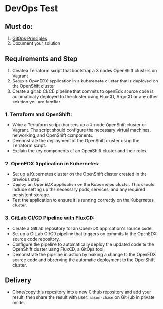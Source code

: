 # DevOps Test

## Must do:

1. [GitOps Principles](https://en.wikipedia.org/wiki/DevOps#GitOps)
2. Document your solution

## Requirements and Step


1. Createa Terraform script that bootstrap a 3 nodes OpenShift clusters on Vagrant
2. Setup a OpenEDX application in a kuberenete cluster that is deployed on the OpenShift cluster
3. Create a gitlab CI/CD pipeline that commits to openEdx source code is automatically deployed to the cluster using FluxCD, ArgoCD or any other solution you are familiar

### 1. Terraform and OpenShift:

- Write a Terraform script that sets up a 3-node OpenShift cluster on Vagrant. The script should configure the necessary virtual machines, networking, and OpenShift components.
- Demonstrate the deployment of the OpenShift cluster using the Terraform script.
- Explain the key components of an OpenShift cluster and their roles.

### 2. OpenEDX Application in Kubernetes:

- Set up a Kubernetes cluster on the OpenShift cluster created in the previous step.
- Deploy an OpenEDX application on the Kubernetes cluster. This should include setting up the necessary pods, services, and any required persistent storage.
- Test the application to ensure it is running correctly on the Kubernetes cluster.

### 3. GitLab CI/CD Pipeline with FluxCD:

- Create a GitLab repository for an OpenEDX application's source code.
- Set up a GitLab CI/CD pipeline that triggers on commits to the OpenEDX source code repository.
- Configure the pipeline to automatically deploy the updated code to the OpenShift cluster using FluxCD, a GitOps tool.
- Demonstrate the pipeline in action by making a change to the OpenEDX source code and observing the automatic deployment to the OpenShift cluster.

## Delivery
- Clone/copy this repository into a new Github repository and add your result, then share the result with user: `mason-chase` on GitHub in private mode.
